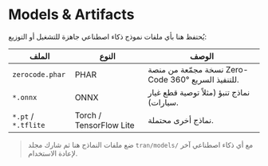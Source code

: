 # Models & Artifacts

يُحتفظ هنا بأي ملفات نموذج ذكاء اصطناعي جاهزة للتشغيل أو التوزيع:

| الملف | النوع | الوصف |
|-------|-------|-------|
| `zerocode.phar` | PHAR | نسخة مجمّعة من منصة Zero-Code 360° للتنفيذ السريع. |
| `*.onnx` | ONNX | نماذج تنبؤ (مثلاً توصية قطع غيار سيارات). |
| `*.pt` / `*.tflite` | Torch / TensorFlow Lite | نماذج أخرى محتملة. |

> ضع ملفات النماذج هنا ثم شارك مجلد `tran/models/` مع أي ذكاء اصطناعي آخر لإعادة الاستخدام.